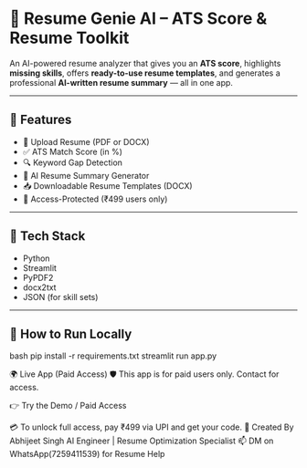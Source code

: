 # 🧠 Resume Genie AI – ATS Score & Resume Toolkit

An AI-powered resume analyzer that gives you an **ATS score**, highlights **missing skills**, offers **ready-to-use resume templates**, and generates a professional **AI-written resume summary** — all in one app.

---

## 🚀 Features

- 📄 Upload Resume (PDF or DOCX)
- ✅ ATS Match Score (in %)
- 🔍 Keyword Gap Detection
- 🧠 AI Resume Summary Generator
- 📥 Downloadable Resume Templates (DOCX)
- 🔐 Access-Protected (₹499 users only)

---

## 🔧 Tech Stack

- Python
- Streamlit
- PyPDF2
- docx2txt
- JSON (for skill sets)

---

## 📂 How to Run Locally

bash
pip install -r requirements.txt
streamlit run app.py

🌍 Live App (Paid Access)
🛡️ This app is for paid users only. Contact for access.

👉 Try the Demo / Paid Access

💳 To unlock full access, pay ₹499 via UPI and get your code.
👤 Created By
Abhijeet Singh
AI Engineer | Resume Optimization Specialist
📫 DM on WhatsApp(7259411539) for Resume Help
